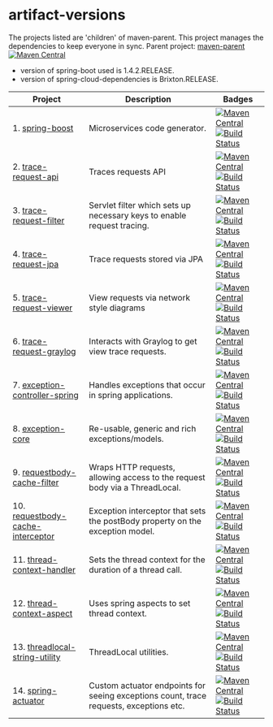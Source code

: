 # artifact-versions

The projects listed are 'children' of maven-parent. This project manages the dependencies to keep everyone in sync.
Parent project: [maven-parent](https://github.com/imamchishty/maven-parent) [![Maven Central](https://maven-badges.herokuapp.com/maven-central/com.shedhack.maven/maven-parent/badge.svg?style=plastic)](https://maven-badges.herokuapp.com/maven-central/com.shedhack.maven/maven-parent)

- version of spring-boot used is 1.4.2.RELEASE.
- version of spring-cloud-dependencies is Brixton.RELEASE.


| Project                                                                                           | Description                                                                                 | Badges |
|---------------------------------------------------------------------------------------------------|---------------------------------------------------------------------------------------------|---------------------------------------------------------------------------------------------------------------------------------------------------------------------------------------------------------------------------------------------------------------------------------------------------------------------------------------------------------------------------------------------------------------------------------------------------------------------------------------------------------------------------------------------------------------------------------------|
| 1. [spring-boost](https://github.com/imamchishty/spring-boost)                                    | Microservices code generator.                                                               |[![Maven Central](https://maven-badges.herokuapp.com/maven-central/com.shedhack.tool/spring-boost/badge.svg?style=plastic)](https://maven-badges.herokuapp.com/maven-central/com.shedhack.tool/spring-boost)                                         [![Build Status](https://travis-ci.org/imamchishty/spring-boost.svg?branch=master "spring-boost")](https://travis-ci.org/imamchishty/spring-boost)                                                                       |
| 2. [trace-request-api](https://github.com/imamchishty/trace-request-api)                          | Traces requests API                                                                         |[![Maven Central](https://maven-badges.herokuapp.com/maven-central/com.shedhack.trace/trace-request-api/badge.svg?style=plastic)](https://maven-badges.herokuapp.com/maven-central/com.shedhack.trace/trace-request-api)                             [![Build Status](https://travis-ci.org/imamchishty/trace-request-api.svg?branch=master "trace-request-api")](https://travis-ci.org/imamchishty/trace-request-api)                                                   |
| 3. [trace-request-filter](https://github.com/imamchishty/trace-request-filter)                    | Servlet filter which sets up necessary keys to enable request tracing.                      |[![Maven Central](https://maven-badges.herokuapp.com/maven-central/com.shedhack.trace/trace-request-filter/badge.svg?style=plastic)](https://maven-badges.herokuapp.com/maven-central/com.shedhack.trace/trace-request-filter)                       [![Build Status](https://travis-ci.org/imamchishty/trace-request-filter.svg?branch=master "filter-request-filter")](https://travis-ci.org/imamchishty/trace-request-filter)                                   |
| 4. [trace-request-jpa](https://github.com/imamchishty/trace-request-jpa)                          | Trace requests stored via JPA                                                               |[![Maven Central](https://maven-badges.herokuapp.com/maven-central/com.shedhack.trace/trace-request-jpa/badge.svg?style=plastic)](https://maven-badges.herokuapp.com/maven-central/com.shedhack.trace/trace-request-jpa)                             [![Build Status](https://travis-ci.org/imamchishty/trace-request-jpa.svg?branch=master "filter-request-jpa")](https://travis-ci.org/imamchishty/trace-request-jpa)                                                  |
| 5. [trace-request-viewer](https://github.com/imamchishty/trace-request-viewer)                    | View requests via network style diagrams                                                    |[![Maven Central](https://maven-badges.herokuapp.com/maven-central/com.shedhack.trace/trace-request-viewer/badge.svg?style=plastic)](https://maven-badges.herokuapp.com/maven-central/com.shedhack.trace/trace-request-viewer)                       [![Build Status](https://travis-ci.org/imamchishty/trace-request-viewer.svg?branch=master "filter-request-viewer")](https://travis-ci.org/imamchishty/trace-request-viewer)                                      |
| 6. [trace-request-graylog](https://github.com/imamchishty/trace-request-graylog)                  | Interacts with Graylog to get view trace requests.                                          |[![Maven Central](https://maven-badges.herokuapp.com/maven-central/com.shedhack.trace/trace-request-graylog/badge.svg?style=plastic)](https://maven-badges.herokuapp.com/maven-central/com.shedhack.trace/trace-request-graylog)                     [![Build Status](https://travis-ci.org/imamchishty/trace-request-graylog.svg?branch=master "filter-request-graylog")](https://travis-ci.org/imamchishty/trace-request-graylog)                                  |
| 7. [exception-controller-spring](https://github.com/imamchishty/exception-controller-spring)      | Handles exceptions that occur in spring applications.                                       |[![Maven Central](https://maven-badges.herokuapp.com/maven-central/com.shedhack.exception/exception-controller-spring/badge.svg?style=plastic)](https://maven-badges.herokuapp.com/maven-central/com.shedhack.exception/exception-controller-spring) [![Build Status](https://travis-ci.org/imamchishty/exception-controller-spring.svg?branch=master "exception-controller-spring")](https://travis-ci.org/imamchishty/exception-controller-spring)           |
| 8. [exception-core](https://github.com/imamchishty/exception-core)                                | Re-usable, generic and rich exceptions/models.                                              |[![Maven Central](https://maven-badges.herokuapp.com/maven-central/com.shedhack.exception/exception-core/badge.svg?style=plastic)](https://maven-badges.herokuapp.com/maven-central/com.shedhack.exception/exception-core)                           [![Build Status](https://travis-ci.org/imamchishty/exception-core.svg?branch=master "Travis CI")](https://travis-ci.org/imamchishty/exception-core)                                                                   |
| 9. [requestbody-cache-filter](https://github.com/imamchishty/requestbody-cache-filter)            | Wraps HTTP requests, allowing access to the request body via a ThreadLocal.                 |[![Maven Central](https://maven-badges.herokuapp.com/maven-central/com.shedhack.requestbody/cache-filter/badge.svg?style=plastic)](https://maven-badges.herokuapp.com/maven-central/com.shedhack.requestbody/cache-filter)                           [![Build Status](https://travis-ci.org/imamchishty/requestbody-cache-filter.svg?branch=master "requestbody-cache-filter")](https://travis-ci.org/imamchishty/requestbody-cache-filter)                       |
|10. [requestbody-cache-interceptor](https://github.com/imamchishty/requestbody-cache-interceptor)  | Exception interceptor that sets the postBody property on the exception model.               |[![Maven Central](https://maven-badges.herokuapp.com/maven-central/com.shedhack.requestbody/cache-interceptor/badge.svg?style=plastic)](https://maven-badges.herokuapp.com/maven-central/com.shedhack.requestbody/cache-interceptor)                 [![Build Status](https://travis-ci.org/imamchishty/requestbody-cache-interceptor.svg?branch=master "requestbody-cache-filter")](https://travis-ci.org/imamchishty/requestbody-cache-interceptor)        |
|11. [thread-context-handler](https://github.com/imamchishty/thread-context-handler)                | Sets the thread context for the duration of a thread call.                                  |[![Maven Central](https://maven-badges.herokuapp.com/maven-central/com.shedhack.thread/thread-context-handler/badge.svg?style=plastic)](https://maven-badges.herokuapp.com/maven-central/com.shedhack.thread/thread-context-handler)                 [![Build Status](https://travis-ci.org/imamchishty/thread-context-handler.svg?branch=master "thread-context-aspect")](https://travis-ci.org/imamchishty/thread-context-handler)                               |
|12. [thread-context-aspect](https://github.com/imamchishty/thread-context-aspect)                  | Uses spring aspects to set thread context.                                                  |[![Maven Central](https://maven-badges.herokuapp.com/maven-central/com.shedhack.thread/thread-context-aspect/badge.svg?style=plastic)](https://maven-badges.herokuapp.com/maven-central/com.shedhack.thread/thread-context-aspect)                   [![Build Status](https://travis-ci.org/imamchishty/thread-context-aspect.svg?branch=master "JMC threads list")](https://travis-ci.org/imamchishty/thread-context-aspect)                                       |
|13. [threadlocal-string-utility](https://github.com/imamchishty/threadlocal-string-utility)        | ThreadLocal utilities.                                                                      |[![Maven Central](https://maven-badges.herokuapp.com/maven-central/com.shedhack.thread/threadlocal-string-utility/badge.svg?style=plastic)](https://maven-badges.herokuapp.com/maven-central/com.shedhack.thread/threadlocal-string-utility)         [![Build Status](https://travis-ci.org/imamchishty/threadlocal-string-utility.svg?branch=master "threadlocal-string-utility")](https://travis-ci.org/imamchishty/threadlocal-string-utility)               |
|14. [spring-actuator](https://github.com/imamchishty/spring-actuator)                              | Custom actuator endpoints for seeing exceptions count, trace requests, exceptions etc.      |[![Maven Central](https://maven-badges.herokuapp.com/maven-central/com.shedhack.spring/spring-actuator/badge.svg?style=plastic)](https://maven-badges.herokuapp.com/maven-central/com.shedhack.spring/spring-actuator)                               [![Build Status](https://travis-ci.org/imamchishty/spring-actuator.svg?branch=master "Travis CI")](https://travis-ci.org/imamchishty/spring-actuator)                                                                |
